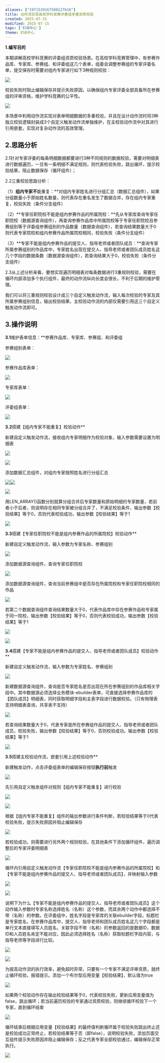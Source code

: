 ```yaml
---
aliases: ["1971539167580127616"]
title: 动作流实现高校学科竞赛评委组多重资质校验
created: 2025-07-15
modified: 2025-07-15
tags: ['ESB中心']
theme: ESB中心
---
```


**1.编写目的**

本期讲解高校学科竞赛的评委组资质校验场景。在高校学科竞赛管理中，有参赛作品库、专家库、参赛组、和评委组这几个表单，组委会调整参赛组的专家评委名单，提交保存时需要对组内专家进行如下3种规则校验：

![](4e169dc8adfc8e116545b1c85b8cbe3f.jpg)

校验失败时阻止编辑保存并提示失败原因，以确保组内专家评委全部具备所在参赛组的评审资格，维护学科竞赛的公平性。

![](5eb4beb9ef80ef4be5c0627113885f52.jpg)

本场景中利用动作流实现对表单明细数据的多重校验，并且在设计动作流时将3种独立校验逻辑封装成3个自定义触发动作流单独维护，在主校验动作流中对其进行引用嵌套，实现对复杂动作流的高效管理。

## **2.思路分析**

2.1针对专家评委的每条明细数据都要进行3种不同规则的数据校验，需要对明细表进行数据遍历，一旦有一条明细不满足规则，则代表检验失败，跳出循环，提示校验结果，阻止数据保存（循环组件）；

2.2三重校验思路分析：

（1）**组内专家不**能重复：**对组内专家姓名进行分组汇总（数据汇总组件），如果分组数量小于原始姓名数量，则代表存在重名发生了数据合并，存在组内专家重复，校验失败（条件分支组件）

（2）**专家任职院校不能是组内参赛作品的所属院校：**先从专家库查询专家任职院校（数据源查询组件），再查询参赛作品库中所属院校等于专家任职院校且参赛组别等于评委组参赛组别的作品数量（数据查询组件），若查询结果数量大于0则代表专家院校和组内参赛作品所属院校相同，校验失败（条件分支组件）

（3）**专家不能是组内参赛作品的提交人、指导老师或者团队成员：**查询专家所属参赛组别的作品库中，专家姓名出现在提交人、指导老师或者团队成员姓名这几个字段的数据条数（数据源查询组件），若查询结果大于0，校验失败（条件分支组件）

2.3从上述分析来看，要想实现遍历明细表对每条数据进行3重规则校验，需要在循环内部添加多个执行组件，最终的动作流纵向长度会很长，不利于后期的维护管理。

我们可以将三重规则校验设计成三个自定义触发动作流，输入每次校验的专家及其所属参赛组别信息，输出校验结果，主校验动作流的内部仅需要引用这三个自定义触发动作流即可。

## 3.操作说明

**3.1**维护表单信息：**参赛作品库、专家库、参赛组、和评委组

参赛组别表单：

![](8f572d510444268ea0123289ad346eca.jpg)

参赛作品库表单：

![](3e87c970a37dffdd70b0feaef5bb1704.jpg)

专家库表单：

![](9388482529825538937d3ca23b3abf1a.jpg)

评委组表单：

![](e4c4ea5568302605dd1dfb183268abde.jpg)

**3.2**搭建【组内专家不能重复】校验动作**

新建自定义触发动作流，接收组内专家明细作为校验对象，输入参数需要设置为明细表

![](274093658d6c2d6d598d807a294db48a.jpg)

![](7a699e7d203e37d0ddd3760245d1559b.jpg)

添加数据汇总组件，对组内专家按照姓名进行分组汇总

![](3651d8ef293b09646c5abd547457ad97.jpg)![](168f63ef6328994a489b57fe491ed7b8.jpg)

![](1ae87b7c39aaa0979e95fb4ab45444af.jpg)

用LEN\_ARRAY()函数分别就算分组合并后专家数量和原始明细的专家数量，若前者小于后者，则说明存在相同专家被分组合并了，不满足校验条件，输出参数【校验结果】等于0，否则代表校验成功，输出参数【校验结果】等于1

![](88a30858d60bad796e13111c7e36bab4.jpg)

**3.3**搭建【专家任职院校不能是组内参赛作品的所属院校】校验动作**

新建自定义触发动作流，输入参数为专家名称、参赛组别

![](c659baa23da861d13e100bb7f6c77046.jpg)

添加数据源查询组件，查询专家任职院校

![](5803c9692658f94fe92ed690728476eb.jpg)

添加数据源查询组件，查询当前参赛组中是否存在所属院校和专家任职院校相同的作品

![](f770d2ab98d07c2ea796341b5b2d684a.jpg)

若第二个数据查询组件查询结果数量大于0，代表作品库中存在参赛作品和专家属于同一院校，输出参数【校验结果】等于0，否则代表校验成功，输出参数【校验结果】等于1

![](3416c8a9efbe953b920e0bdde770d65e.jpg)

**![](b2654ff56e78432f5f45b804ad437a59.jpg)**

**3.4**搭建【专家不能是组内参赛作品的提交人、指导老师或者团队成员】校验动作**

新建自定义触发动作流，输入参数为专家姓名、参赛组别

![](937a377e1fd4bf18b40905d2def19a53.jpg)

新建数据源查询组件，查询是否专家姓名是否出现在所在参赛组别的作品库相关字段中。其中数据源必须选择业务模块-ebuilder表单，可直接选择参赛作品库的【团队成员】明细表，同时获取明细字段和主表字段进行数据校验。（只有物理表支持明细表查询，共享表不支持）

![](60980467c1001060d3307dfc87e25d93.jpg)

若查询结果数量大于0，代表专家是所在参赛组作品的提交人、指导老师或者团队成员，校验失败，输出参数【校验结果】等于0，否则校验成功。输出参数【校验结果】等于1

![](c599374b0a5e0141684b66417fa0f8dc.jpg)

**3.5**搭建主校验动作流，嵌套引用上述校验动作**

新建触发动作，点击评委组表单的编辑保存按钮**执行前**触发

![](608311f0d032d9d46dcdf03b76de4837.jpg)

先引用自定义触发组件对规则【组内专家不能重复】进行校验

![](8a1cffbb5f77edf45fb80e27c85c0975.jpg)

![](b5a9d5f9f04393b7a8ec4cd14c966566.jpg)

根据【组内专家不能重复】组件的输出参数进行条件判断，若校验结果等于0代表校验失败，提示失败原因并阻止编辑保存

![](0dd540941b71fbb7ab46377ef6ce6184.jpg)

若校验成功，则需要进行另外两个规则校验，在其他条件下添加循环组件，遍历调整后的专家评委明细表

![](55d7c08128de1374e22da0866b63f0f3.jpg)

循环内引用自定义触发动作流【专家任职院校不能是组内参赛作品的所属院校】和【专家不能是组内参赛作品的提交人、指导老师或者团队成员】，并映射输入参数

![](01c1957003e184fd8c3c848ec806af8d.jpg)

![](cd7b15b76abe4b4f52a094e8f91d02ba.jpg)

说明下为什么【专家不能是组内参赛作品的提交人、指导老师或者团队成员】这个动作输入参数时专家名称选择姓名（名称）这个参数，而其余两个动作中都选择不带（名称）的参数。在评委组中，姓名字段是专家库的关联ebuilder字段，标题栏是专家姓名，在参赛作品库中，提交人、指导老师和团队成员姓名这几个字段都是单行文本直接填写人员姓名，关联字段不带（名称）的参数返回的是数据ID，数据ID和人员姓名肯定不能对应，因此必须选择姓名（名称）获取标题栏字段内容，与指导老师等字段进行比较。

![](01edca308b418e3ad40a9ca629bd3c34.jpg)

![](543d3d99de8af97690f93731f4e11490.jpg)

为提高动作流的执行效率，避免超时异常，只要有一个专家不满足评审资质，就终止循环校验，报错提示。添加一个布尔型应用变量【校验结果】，默认值为true

![](8eaf7d557b6a03aafc1ba1f06e357239.jpg)

如果两个校验动作存在输出校验结果等于0，代表校验失败，更新应用变量值为false，跳出循环；若当前遍历校验的专家通过资质校验，则继续循环校验下一个专家，直到循环结束

![](a6804aa848d0b794110c6c8e6422e19d.jpg)

循环结束后根据应用变量【校验结果】的最终值判断循环属于校验失败跳出终止还是校验成功正常终止，若校验结果等于否（即false），说明校验失败，添加页面交互组件提示失败原因并阻止编辑保存；反之代表专家全部校验通过，编辑保存正常执行。

![](b0ff3d2f43b225548889c5587e35788b.jpg)
